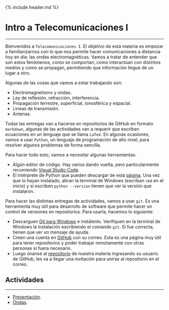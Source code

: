 {% include header.md %}

# Intro a Telecomunicaciones I
---
Bienvenidos a `Telecomunicaciones I`. El objetivo de esta materia es empezar a familiarizarnos con lo que nos permite hacer comunicaciones a distancia hoy en día: las ondas electromagnéticas. Vamos a tratar de entender que son estos fenómenos, como se comportan, como interactúan con distintos medios y como se propagan, permitiendo que información llegue de un lugar a otro.

Algunas de las cosas que vamos a estar trabajando son:

- Electromagnetismo y ondas.
- Ley de reflexión, refracción, interferencia.
- Propagación terrestre, superficial, ionosférica y espacial.
- Lineas de transmisión.
- Antenas.

Todas las entregas van a hacerse en repositorios de GitHub en formato `markdown`, algunas de las actividades van a requerir que escriban ecuaciones en un lenguaje que se llama `LaTeX`. En algunas ocasiones, vamos a usar `Python`, un lenguaje de programación de alto nivel, para resolver algunos problemas de forma sencilla.

Para hacer todo esto, vamos a necesitar algunas herramientas:

- Algún editor de código. Hay varios dando vuelta, pero particularmente recomiendo [Visual Studio Code](https://code.visualstudio.com/).
- El intérprete de Python que pueden descargar de esta [página](https://www.python.org/). Una vez que lo hayan instalado, abran la terminal de Windows (escriban `cmd` en el inicio) y si escriben `python --version` tienen que ver la versión que instalaron.

Para hacer las distintas entregas de actividades, vamos a usar `git`. Es una herramienta muy útil para desarrollo de software que permite hacer un control de versiones en repositorios. Para usarla, hacemos lo siguiente:

- Descarguen [Git para Windows](https://git-scm.com/download/win) e instálenlo. Verifiquen en la terminal de Windows la instalación escribiendo el comando `git`. Si fue correcta, tienen que ver un mensaje de ayuda.
- Creen una cuenta en [GitHub](https://github.com/) con su correo. Esta es una página muy útil para tener repositorios y poder trabajar remotamente con otras personas si fuera necesario.  
- Luego únanse al [repositorio](https://school-org-repo.herokuapp.com/) de nuestra materia ingresando su usuario de GitHub, les va a llegar una invitación para unirse al repositorio en el correo.

## Actividades
---
- [Presentación](pset0/presentacion.md).
- [Ondas](pset1/README.md).